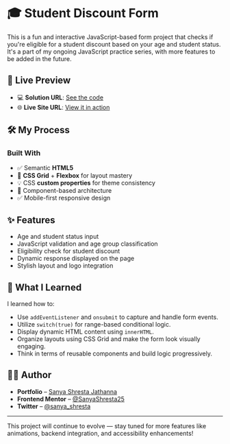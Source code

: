 # 🎓 Student Discount Form

This is a fun and interactive JavaScript-based form project that checks if you're eligible for a student discount based on your age and student status. It's a part of my ongoing JavaScript practice series, with more features to be added in the future.

## 🔗 Live Preview

- 💻 **Solution URL**: [See the code](#)  
- 🌐 **Live Site URL**: [View it in action](#)

## 🛠️ My Process

### Built With

- ✅ Semantic **HTML5**
- 🎨 **CSS Grid** + **Flexbox** for layout mastery
- 💡 CSS **custom properties** for theme consistency
- 🧩 Component-based architecture
- ✅ Mobile-first responsive design

## ✨ Features

- Age and student status input
- JavaScript validation and age group classification
- Eligibility check for student discount
- Dynamic response displayed on the page
- Stylish layout and logo integration

## 🧠 What I Learned

I learned how to:
- Use `addEventListener` and `onsubmit` to capture and handle form events.
- Utilize `switch(true)` for range-based conditional logic.
- Display dynamic HTML content using `innerHTML`.
- Organize layouts using CSS Grid and make the form look visually engaging.
- Think in terms of reusable components and build logic progressively.

## 👩‍💻 Author

- **Portfolio** – [Sanya Shresta Jathanna](https://sanyashresta.netlify.app/)
- **Frontend Mentor** – [@SanyaShresta25](https://www.frontendmentor.io/profile/SanyaShresta25)
- **Twitter** – [@sanya_shresta](https://twitter.com/sanya_shresta)

---

This project will continue to evolve — stay tuned for more features like animations, backend integration, and accessibility enhancements!

